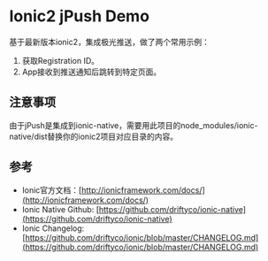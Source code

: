 # Ionic2 jPush Demo
基于最新版本ionic2，集成极光推送，做了两个常用示例：

1. 获取Registration ID。
2. App接收到推送通知后跳转到特定页面。

## 注意事项
由于jPush是集成到ionic-native，需要用此项目的node_modules/ionic-native/dist替换你的ionic2项目对应目录的内容。

## 参考
- Ionic官方文档：[http://ionicframework.com/docs/](http://ionicframework.com/docs/)
- Ionic Native Github: [https://github.com/driftyco/ionic-native](https://github.com/driftyco/ionic-native)
- Ionic Changelog: [https://github.com/driftyco/ionic/blob/master/CHANGELOG.md](https://github.com/driftyco/ionic/blob/master/CHANGELOG.md)